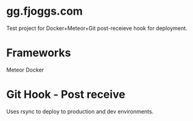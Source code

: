 # gg.fjoggs.com

Test project for Docker+Meteor+Git post-receieve hook for deployment.

# Frameworks
Meteor
Docker

# Git Hook - Post receive

Uses rsync to deploy to production and dev environments.
